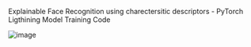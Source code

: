 Explainable Face Recognition using charectersitic descriptors - PyTorch Ligthining Model Training Code 


![image](https://github.com/byalavar/Explainable-Face-Recognition-Code-Sample/assets/113210126/4b173f10-c36e-4cb0-8628-620387971cfb)

